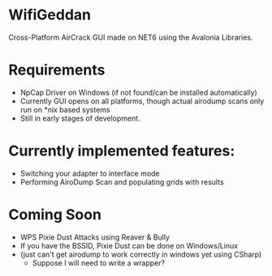 # WifiGeddan

Cross-Platform AirCrack GUI made on NET6 using the Avalonia Libraries.

# Requirements

- NpCap Driver on Windows (if not found/can be installed automatically)
- Currently GUI opens on all platforms, though actual airodump scans only run on *nix based systems
- Still in early stages of development.

# Currently implemented features:
- Switching your adapter to interface mode
- Performing AiroDump Scan and populating grids with results

# Coming Soon
- WPS Pixie Dust Attacks using Reaver & Bully
- If you have the BSSID, Pixie Dust can be done on Windows/Linux
- (just can't get airodump to work correctly in windows yet using CSharp)
  - Suppose I will need to write a wrapper? 
